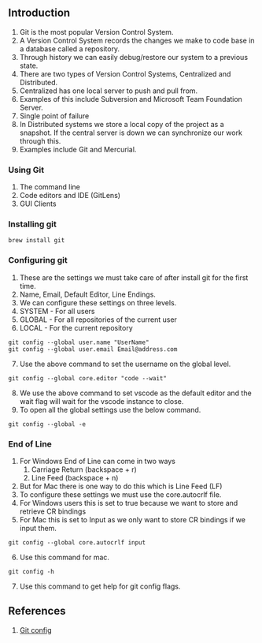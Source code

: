 ## Introduction
1. Git is the most popular Version Control System.
2. A Version Control System records the changes we make to code base in a database called a repository.
3. Through history we can easily debug/restore our system to a previous state.
4. There are two types of Version Control Systems, Centralized and Distributed.
5. Centralized has one local server to push and pull from.
6. Examples of this include Subversion and Microsoft Team Foundation Server.
7. Single point of failure
8. In Distributed systems we store a local copy of the project as a snapshot. If the central server is down we can synchronize our work through this.
9. Examples include Git and Mercurial.

### Using Git
1. The command line
2. Code editors and IDE (GitLens)
3. GUI Clients

### Installing git
``` shell
brew install git
```

### Configuring git
1. These are the settings we must take care of after install git for the first time.
2. Name, Email, Default Editor, Line Endings.
3. We can configure these settings on three levels.
4. SYSTEM - For all users
5. GLOBAL - For all repositories of the current user
6. LOCAL - For the current repository
``` shell
git config --global user.name "UserName"
git config --global user.email Email@address.com
```
7. Use the above command to set the username on the global level.
``` shell
git config --global core.editor "code --wait"
```
8. We use the above command to set vscode as the default editor and the wait flag will wait for the vscode instance to close.
9. To open all the global settings use the below command.
``` shell
git config --global -e
```

### End of Line
1. For Windows End of Line can come in two ways 
	1. Carriage Return (backspace + r)
	2. Line Feed (backspace + n)
2. But for Mac there is one way to do this which is Line Feed (LF)
3. To configure these settings we must use the core.autocrlf file.
4. For Windows users this is set to true because we want to store and retrieve CR bindings
5. For Mac this is set to Input as we only want to store CR bindings if we input them.
``` shell
git config --global core.autocrlf input
```
6. Use this command for mac.
``` shell
git config -h
```
7. Use this command to get help for git config flags.

## References
1. [Git config](https://git-scm.com/docs/git-config)